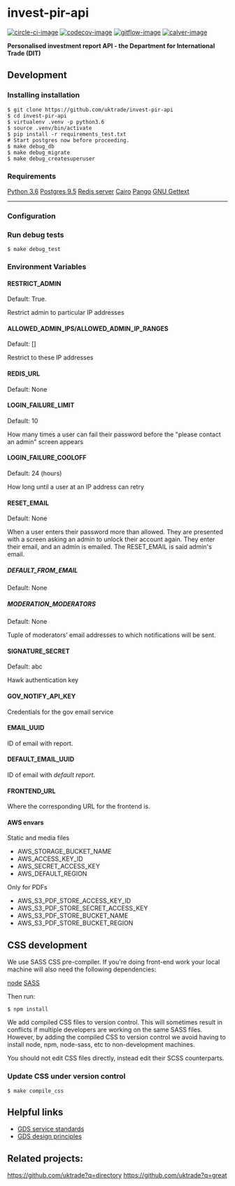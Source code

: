 # invest-pir-api

[![circle-ci-image]][circle-ci]
[![codecov-image]][codecov]
[![gitflow-image]][gitflow]
[![calver-image]][calver]

**Personalised investment report API - the Department for International Trade (DIT)**


## Development

### Installing installation

    $ git clone https://github.com/uktrade/invest-pir-api
    $ cd invest-pir-api
    $ virtualenv .venv -p python3.6
    $ source .venv/bin/activate
    $ pip install -r requirements_test.txt
    # Start postgres now before proceeding.
    $ make debug_db
    $ make debug_migrate
    $ make debug_createsuperuser

### Requirements

[Python 3.6](https://www.python.org/downloads/release/python-360/)
[Postgres 9.5](https://www.postgresql.org/)
[Redis server](https://redis.io/)
[Cairo](https://www.cairographics.org/download/)
[Pango](https://www.pango.org/HelpOnInstalling/BasicInstallation)
[GNU Gettext](https://www.gnu.org/software/gettext/)

---

### Configuration

### Run debug tests

    $ make debug_test


### Environment Variables

#### RESTRICT_ADMIN

Default: True.

Restrict admin to particular IP addresses


#### ALLOWED_ADMIN_IPS/ALLOWED_ADMIN_IP_RANGES

Default: []

Restrict to these IP addresses

#### REDIS_URL

Default: None

#### LOGIN_FAILURE_LIMIT

Default: 10

How many times a user can fail their password before the "please contact
an admin" screen appears

#### LOGIN_FAILURE_COOLOFF

Default: 24 (hours)

How long until a user at an IP address can retry

#### RESET_EMAIL

Default: None

When a user enters their password more than allowed. They are presented with a
screen asking an admin to unlock their account again. They enter their email,
and an admin is emailed. The RESET_EMAIL is said admin's email.


##### DEFAULT_FROM_EMAIL

Default: None


##### MODERATION_MODERATORS

Default: None

Tuple of moderators’ email addresses to which notifications will be sent.


#### SIGNATURE_SECRET

Default: abc

Hawk authentication key

#### GOV_NOTIFY_API_KEY

Credentials for the gov email service

#### EMAIL_UUID

ID of email with report.

#### DEFAULT_EMAIL_UUID

ID of email with *default report*.


#### FRONTEND_URL

Where the corresponding URL for the frontend is.


#### AWS envars

Static and media files

 - AWS_STORAGE_BUCKET_NAME
 - AWS_ACCESS_KEY_ID
 - AWS_SECRET_ACCESS_KEY
 - AWS_DEFAULT_REGION

Only for PDFs

  - AWS_S3_PDF_STORE_ACCESS_KEY_ID
  - AWS_S3_PDF_STORE_SECRET_ACCESS_KEY
  - AWS_S3_PDF_STORE_BUCKET_NAME
  - AWS_S3_PDF_STORE_BUCKET_REGION


## CSS development

We use SASS CSS pre-compiler. If you're doing front-end work your local machine will also need the following dependencies:

[node](https://nodejs.org/en/download/)
[SASS](https://rubygems.org/gems/sass/versions/3.4.22)

Then run:

    $ npm install

We add compiled CSS files to version control. This will sometimes result in conflicts if multiple developers are working on the same SASS files. However, by adding the compiled CSS to version control we avoid having to install node, npm, node-sass, etc to non-development machines.

You should not edit CSS files directly, instead edit their SCSS counterparts.

### Update CSS under version control

    $ make compile_css



## Helpful links
* [GDS service standards](https://www.gov.uk/service-manual/service-standard)
* [GDS design principles](https://www.gov.uk/design-principles)

## Related projects:
https://github.com/uktrade?q=directory
https://github.com/uktrade?q=great

[circle-ci-image]: https://circleci.com/gh/uktrade/directory-cms/tree/master.svg?style=svg
[circle-ci]: https://circleci.com/gh/uktrade/invest-pir-api/tree/master

[codecov-image]: https://codecov.io/gh/uktrade/invest-pir-api/branch/master/graph/badge.svg
[codecov]: https://codecov.io/gh/uktrade/invest-pir-api

[gitflow-image]: https://img.shields.io/badge/Branching%20strategy-gitflow-5FBB1C.svg
[gitflow]: https://www.atlassian.com/git/tutorials/comparing-workflows/gitflow-workflow

[calver-image]: https://img.shields.io/badge/Versioning%20strategy-CalVer-5FBB1C.svg
[calver]: https://calver.org
